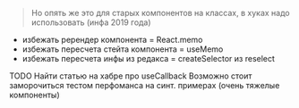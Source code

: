 > Но опять же это для старых компонентов на классах, в хуках надо использовать (инфа 2019 года)
-   избежать ререндер компонента = React.memo
-   избежать пересчета стейта компонента = useMemo
-   избежать пересчета инфы из редакса = createSelector из reselect

TODO Найти статью на хабре про useCallback
Возможно стоит заморочиться тестом перфоманса на синт. примерах (очень тяжелые компоненты)
